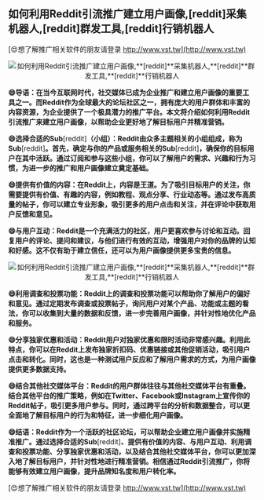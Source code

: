 ## **如何利用Reddit引流推广建立用户画像,**[reddit]**采集机器人,**[reddit]**群发工具,**[reddit]**行销机器人**

[😍想了解推广相关软件的朋友请登录 http://www.vst.tw](http://www.vst.tw)

 <center><img src="https://vst.tw/MP4/tuiguang/png/3.png" alt="如何利用Reddit引流推广建立用户画像,**[reddit]**采集机器人,**[reddit]**群发工具,**[reddit]**行销机器人"></center>

**😄导语：在当今互联网时代，社交媒体已成为企业推广和建立用户画像的重要工具之一。而Reddit作为全球最大的论坛社区之一，拥有庞大的用户群体和丰富的内容资源，为企业提供了一个极具潜力的推广平台。本文将介绍如何利用Reddit引流推广来建立用户画像，以帮助企业更好地了解目标用户并精准营销。**

**😄选择合适的Sub**[reddit]**（小组）：Reddit由众多主题相关的小组组成，称为Sub**[reddit]**。首先，确定与你的产品或服务相关的Sub**[reddit]**，确保你的目标用户在其中活跃。通过订阅和参与这些小组，你可以了解用户的需求、兴趣和行为习惯，为进一步的推广和用户画像建立奠定基础。**

**😄提供有价值的内容：在Reddit上，内容是王道。为了吸引目标用户的关注，你需要提供有价值、有趣的内容，例如教程、观点分享、行业动态等。通过发布高质量的帖子，你可以建立专业形象，吸引更多的用户点击和关注，并在评论中获取用户反馈和意见。**

**😄与用户互动：Reddit是一个充满活力的社区，用户更喜欢参与讨论和互动。回复用户的评论、提问和建议，与他们进行有效的互动，增强用户对你的品牌的认知和好感。这不仅有助于建立信任，还可以为用户画像提供更多宝贵的信息。**

 <center><img src="https://vst.tw/MP4/tuiguang/png/4.png" alt="如何利用Reddit引流推广建立用户画像,**[reddit]**采集机器人,**[reddit]**群发工具,**[reddit]**行销机器人"></center>

**😄利用调查和投票功能：Reddit上的调查和投票功能可以帮助你了解用户的偏好和意见。通过定期发布调查或投票帖子，询问用户对某个产品、功能或主题的看法，你可以收集到大量的数据和反馈，进一步完善用户画像，并针对性地优化产品和服务。**

**😄分享独家优惠和活动：Reddit用户对独家优惠和限时活动非常感兴趣。利用此特点，你可以在Reddit上发布独家折扣码、优惠链接或其他促销活动，吸引用户点击和转化。同时，这也是一种测试用户反应和了解用户需求的方式，为用户画像提供更多数据支持。**

**😄结合其他社交媒体平台：Reddit的用户群体往往与其他社交媒体平台有重叠。结合其他平台的推广策略，例如在Twitter、Facebook或Instagram上宣传你的Reddit帖子，吸引更多用户参与。同时，通过跨平台的分析和数据整合，可以更全面地了解目标用户的行为和特征，进一步细化用户画像。**

**😄结语：Reddit作为一个活跃的社区论坛，可以帮助企业建立用户画像并实施精准推广。通过选择合适的Sub**[reddit]**、提供有价值的内容、与用户互动、利用调查和投票功能、分享独家优惠和活动，以及结合其他社交媒体平台，你可以更加深入地了解目标用户，并针对性地进行精准营销。相信通过Reddit引流推广，你将能够有效建立用户画像，提升品牌知名度和用户转化率。**

[😍想了解推广相关软件的朋友请登录 http://www.vst.tw](http://www.vst.tw)



